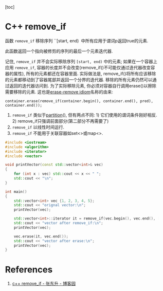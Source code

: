 [toc]

# C++ remove_if


函数 `remove_if` 移除序列 ``[start, end)` `中所有应用于谓词p返回true的元素.

此函数返回一个指向被修剪的序列的最后一个元素迭代器.

记住, `remove_if` 并不会实际移除序列 `[start, end)` 中的元素; 如果在一个容器上应用 `remove_if`, 容器的长度并不会改变(remove_if()不可能仅通过迭代器改变容器的属性), 所有的元素都还在容器里面. 实际做法是, remove_if()将所有应该移除的元素都移动到了容器尾部并返回一个分界的迭代器. 移除的所有元素仍然可以通过返回的迭代器访问到. 为了实际移除元素, 你必须对容器自行调用erase()以擦除需要移除的元素. 这也是[erase-remove idiom](http://en.wikipedia.org/wiki/Erase-remove_idiom "http://en.wikipedia.org/wiki/Erase-remove_idiom")名称的由来:

```
container.erase(remove_if(container.begin(), container.end(), pred), container.end());
```

1. `remove_if` 类似于[partition](http://huycwork.blog.163.com/blog/static/136751999201042095626262/)(), 但有两点不同: 1) 它们使用的谓词条件刚好相反. 2) remove_if只强调前面部分(第二部分不再需要了)
2. `remove_if` 以线性时间运行.
3. `remove_if` 不能用于关联容器如set<>或map<>.

```cpp
#include <iostream>
#include <algorithm>
#include <iterator>
#include <vector>

void printVector(const std::vector<int>& vec)
{
    for (int x : vec) std::cout << x << " ";
    std::cout << "\n";
}

int main()
{
    std::vector<int> vec {1, 2, 3, 4, 5};
    std::cout << "orignal vector:\n";
    printVector(vec);

    std::vector<int>::iterator it = remove_if(vec.begin(), vec.end(), [](int x) { return x % 2 == 0;});
    std::cout << "vector after remove_if:\n";
    printVector(vec);

    vec.erase(it, vec.end());
    std::cout << "vector after erase:\n";
    printVector(vec);
}
```

# References
1. [c++ remove_if - 张东升 - 博客园](https://www.cnblogs.com/zhangdongsheng/p/8590221.html)
